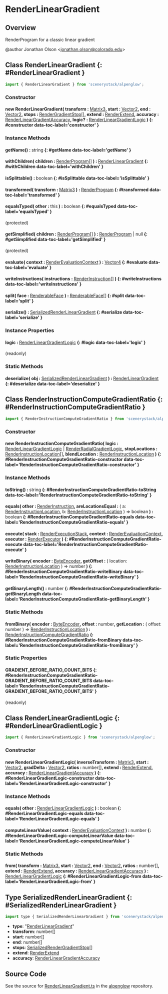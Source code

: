 # RenderLinearGradient

## Overview

RenderProgram for a classic linear gradient

@author Jonathan Olson &lt;jonathan.olson@colorado.edu&gt;

## Class RenderLinearGradient {: #RenderLinearGradient }


```js
import { RenderLinearGradient } from 'scenerystack/alpenglow';
```
### Constructor

#### new RenderLinearGradient( transform : <span style="font-weight: 400;">[Matrix3](../dot/Matrix3.md)</span>, start : <span style="font-weight: 400;">[Vector2](../dot/Vector2.md)</span>, end : <span style="font-weight: 400;">[Vector2](../dot/Vector2.md)</span>, stops : <span style="font-weight: 400;">[RenderGradientStop](../alpenglow/RenderGradientStop.md)[]</span>, extend : <span style="font-weight: 400;">[RenderExtend](../alpenglow/RenderExtend.md)</span>, accuracy : <span style="font-weight: 400;">[RenderLinearGradientAccuracy](../alpenglow/RenderLinearGradient.md#RenderLinearGradientAccuracy)</span>, logic? : <span style="font-weight: 400;">[RenderLinearGradientLogic](../alpenglow/RenderLinearGradient.md#RenderLinearGradientLogic)</span> ) {: #constructor data-toc-label='constructor' }

### Instance Methods

#### getName() : <span style="font-weight: 400;"><span style="color: hsla(calc(var(--md-hue) + 180deg),80%,40%,1);">string</span></span> {: #getName data-toc-label='getName' }

#### withChildren( children : <span style="font-weight: 400;">[RenderProgram](../alpenglow/RenderProgram.md)[]</span> ) : <span style="font-weight: 400;">[RenderLinearGradient](../alpenglow/RenderLinearGradient.md)</span> {: #withChildren data-toc-label='withChildren' }

#### isSplittable() : <span style="font-weight: 400;"><span style="color: hsla(calc(var(--md-hue) + 180deg),80%,40%,1);">boolean</span></span> {: #isSplittable data-toc-label='isSplittable' }

#### transformed( transform : <span style="font-weight: 400;">[Matrix3](../dot/Matrix3.md)</span> ) : <span style="font-weight: 400;">[RenderProgram](../alpenglow/RenderProgram.md)</span> {: #transformed data-toc-label='transformed' }

#### equalsTyped( other : <span style="font-weight: 400;"><span style="color: hsla(calc(var(--md-hue) + 180deg),80%,40%,1);">this</span></span> ) : <span style="font-weight: 400;"><span style="color: hsla(calc(var(--md-hue) + 180deg),80%,40%,1);">boolean</span></span> {: #equalsTyped data-toc-label='equalsTyped' }

(protected)

#### getSimplified( children : <span style="font-weight: 400;">[RenderProgram](../alpenglow/RenderProgram.md)[]</span> ) : <span style="font-weight: 400;">[RenderProgram](../alpenglow/RenderProgram.md) | <span style="color: hsla(calc(var(--md-hue) + 180deg),80%,40%,1);">null</span></span> {: #getSimplified data-toc-label='getSimplified' }

(protected)

#### evaluate( context : <span style="font-weight: 400;">[RenderEvaluationContext](../alpenglow/RenderEvaluationContext.md)</span> ) : <span style="font-weight: 400;">[Vector4](../dot/Vector4.md)</span> {: #evaluate data-toc-label='evaluate' }

#### writeInstructions( instructions : <span style="font-weight: 400;">[RenderInstruction](../alpenglow/RenderInstruction.md)[]</span> ) {: #writeInstructions data-toc-label='writeInstructions' }

#### split( face : <span style="font-weight: 400;">[RenderableFace](../alpenglow/RenderableFace.md)</span> ) : <span style="font-weight: 400;">[RenderableFace](../alpenglow/RenderableFace.md)[]</span> {: #split data-toc-label='split' }

#### serialize() : <span style="font-weight: 400;">[SerializedRenderLinearGradient](../alpenglow/RenderLinearGradient.md#SerializedRenderLinearGradient)</span> {: #serialize data-toc-label='serialize' }

### Instance Properties

#### logic : <span style="font-weight: 400;">[RenderLinearGradientLogic](../alpenglow/RenderLinearGradient.md#RenderLinearGradientLogic)</span> {: #logic data-toc-label='logic' }

(readonly)

### Static Methods

#### deserialize( obj : <span style="font-weight: 400;">[SerializedRenderLinearGradient](../alpenglow/RenderLinearGradient.md#SerializedRenderLinearGradient)</span> ) : <span style="font-weight: 400;">[RenderLinearGradient](../alpenglow/RenderLinearGradient.md)</span> {: #deserialize data-toc-label='deserialize' }



## Class RenderInstructionComputeGradientRatio {: #RenderInstructionComputeGradientRatio }


```js
import { RenderInstructionComputeGradientRatio } from 'scenerystack/alpenglow';
```
### Constructor

#### new RenderInstructionComputeGradientRatio( logic : <span style="font-weight: 400;">[RenderLinearGradientLogic](../alpenglow/RenderLinearGradient.md#RenderLinearGradientLogic) | [RenderRadialGradientLogic](../alpenglow/RenderRadialGradient.md#RenderRadialGradientLogic)</span>, stopLocations : <span style="font-weight: 400;">[RenderInstructionLocation](../alpenglow/RenderInstruction.md#RenderInstructionLocation)[]</span>, blendLocation : <span style="font-weight: 400;">[RenderInstructionLocation](../alpenglow/RenderInstruction.md#RenderInstructionLocation)</span> ) {: #RenderInstructionComputeGradientRatio-constructor data-toc-label='RenderInstructionComputeGradientRatio-constructor' }

### Instance Methods

#### toString() : <span style="font-weight: 400;"><span style="color: hsla(calc(var(--md-hue) + 180deg),80%,40%,1);">string</span></span> {: #RenderInstructionComputeGradientRatio-toString data-toc-label='RenderInstructionComputeGradientRatio-toString' }

#### equals( other : <span style="font-weight: 400;">[RenderInstruction](../alpenglow/RenderInstruction.md)</span>, areLocationsEqual : <span style="font-weight: 400;">( a: [RenderInstructionLocation](../alpenglow/RenderInstruction.md#RenderInstructionLocation), b: [RenderInstructionLocation](../alpenglow/RenderInstruction.md#RenderInstructionLocation) ) =&gt; <span style="color: hsla(calc(var(--md-hue) + 180deg),80%,40%,1);">boolean</span></span> ) : <span style="font-weight: 400;"><span style="color: hsla(calc(var(--md-hue) + 180deg),80%,40%,1);">boolean</span></span> {: #RenderInstructionComputeGradientRatio-equals data-toc-label='RenderInstructionComputeGradientRatio-equals' }

#### execute( stack : <span style="font-weight: 400;">[RenderExecutionStack](../alpenglow/RenderExecutionStack.md)</span>, context : <span style="font-weight: 400;">[RenderEvaluationContext](../alpenglow/RenderEvaluationContext.md)</span>, executor : <span style="font-weight: 400;">[RenderExecutor](../alpenglow/RenderExecutor.md)</span> ) {: #RenderInstructionComputeGradientRatio-execute data-toc-label='RenderInstructionComputeGradientRatio-execute' }

#### writeBinary( encoder : <span style="font-weight: 400;">[ByteEncoder](../alpenglow/ByteEncoder.md)</span>, getOffset : <span style="font-weight: 400;">( location: [RenderInstructionLocation](../alpenglow/RenderInstruction.md#RenderInstructionLocation) ) =&gt; <span style="color: hsla(calc(var(--md-hue) + 180deg),80%,40%,1);">number</span></span> ) {: #RenderInstructionComputeGradientRatio-writeBinary data-toc-label='RenderInstructionComputeGradientRatio-writeBinary' }

#### getBinaryLength() : <span style="font-weight: 400;"><span style="color: hsla(calc(var(--md-hue) + 180deg),80%,40%,1);">number</span></span> {: #RenderInstructionComputeGradientRatio-getBinaryLength data-toc-label='RenderInstructionComputeGradientRatio-getBinaryLength' }

### Static Methods

#### fromBinary( encoder : <span style="font-weight: 400;">[ByteEncoder](../alpenglow/ByteEncoder.md)</span>, offset : <span style="font-weight: 400;"><span style="color: hsla(calc(var(--md-hue) + 180deg),80%,40%,1);">number</span></span>, getLocation : <span style="font-weight: 400;">( offset: <span style="color: hsla(calc(var(--md-hue) + 180deg),80%,40%,1);">number</span> ) =&gt; [RenderInstructionLocation](../alpenglow/RenderInstruction.md#RenderInstructionLocation)</span> ) : <span style="font-weight: 400;">[RenderInstructionComputeGradientRatio](../alpenglow/RenderLinearGradient.md#RenderInstructionComputeGradientRatio)</span> {: #RenderInstructionComputeGradientRatio-fromBinary data-toc-label='RenderInstructionComputeGradientRatio-fromBinary' }

### Static Properties

#### GRADIENT_BEFORE_RATIO_COUNT_BITS {: #RenderInstructionComputeGradientRatio-GRADIENT_BEFORE_RATIO_COUNT_BITS data-toc-label='RenderInstructionComputeGradientRatio-GRADIENT_BEFORE_RATIO_COUNT_BITS' }

(readonly)



## Class RenderLinearGradientLogic {: #RenderLinearGradientLogic }


```js
import { RenderLinearGradientLogic } from 'scenerystack/alpenglow';
```
### Constructor

#### new RenderLinearGradientLogic( inverseTransform : <span style="font-weight: 400;">[Matrix3](../dot/Matrix3.md)</span>, start : <span style="font-weight: 400;">[Vector2](../dot/Vector2.md)</span>, gradDelta : <span style="font-weight: 400;">[Vector2](../dot/Vector2.md)</span>, ratios : <span style="font-weight: 400;"><span style="color: hsla(calc(var(--md-hue) + 180deg),80%,40%,1);">number</span>[]</span>, extend : <span style="font-weight: 400;">[RenderExtend](../alpenglow/RenderExtend.md)</span>, accuracy : <span style="font-weight: 400;">[RenderLinearGradientAccuracy](../alpenglow/RenderLinearGradient.md#RenderLinearGradientAccuracy)</span> ) {: #RenderLinearGradientLogic-constructor data-toc-label='RenderLinearGradientLogic-constructor' }

### Instance Methods

#### equals( other : <span style="font-weight: 400;">[RenderLinearGradientLogic](../alpenglow/RenderLinearGradient.md#RenderLinearGradientLogic)</span> ) : <span style="font-weight: 400;"><span style="color: hsla(calc(var(--md-hue) + 180deg),80%,40%,1);">boolean</span></span> {: #RenderLinearGradientLogic-equals data-toc-label='RenderLinearGradientLogic-equals' }

#### computeLinearValue( context : <span style="font-weight: 400;">[RenderEvaluationContext](../alpenglow/RenderEvaluationContext.md)</span> ) : <span style="font-weight: 400;"><span style="color: hsla(calc(var(--md-hue) + 180deg),80%,40%,1);">number</span></span> {: #RenderLinearGradientLogic-computeLinearValue data-toc-label='RenderLinearGradientLogic-computeLinearValue' }

### Static Methods

#### from( transform : <span style="font-weight: 400;">[Matrix3](../dot/Matrix3.md)</span>, start : <span style="font-weight: 400;">[Vector2](../dot/Vector2.md)</span>, end : <span style="font-weight: 400;">[Vector2](../dot/Vector2.md)</span>, ratios : <span style="font-weight: 400;"><span style="color: hsla(calc(var(--md-hue) + 180deg),80%,40%,1);">number</span>[]</span>, extend : <span style="font-weight: 400;">[RenderExtend](../alpenglow/RenderExtend.md)</span>, accuracy : <span style="font-weight: 400;">[RenderLinearGradientAccuracy](../alpenglow/RenderLinearGradient.md#RenderLinearGradientAccuracy)</span> ) : <span style="font-weight: 400;">[RenderLinearGradientLogic](../alpenglow/RenderLinearGradient.md#RenderLinearGradientLogic)</span> {: #RenderLinearGradientLogic-from data-toc-label='RenderLinearGradientLogic-from' }



## Type SerializedRenderLinearGradient {: #SerializedRenderLinearGradient }


```js
import type { SerializedRenderLinearGradient } from 'scenerystack/alpenglow';
```


- **type**: "[RenderLinearGradient](../alpenglow/RenderLinearGradient.md)"
- **transform**: <span style="color: hsla(calc(var(--md-hue) + 180deg),80%,40%,1);">number</span>[]
- **start**: <span style="color: hsla(calc(var(--md-hue) + 180deg),80%,40%,1);">number</span>[]
- **end**: <span style="color: hsla(calc(var(--md-hue) + 180deg),80%,40%,1);">number</span>[]
- **stops**: [SerializedRenderGradientStop](../alpenglow/RenderGradientStop.md#SerializedRenderGradientStop)[]
- **extend**: [RenderExtend](../alpenglow/RenderExtend.md)
- **accuracy**: [RenderLinearGradientAccuracy](../alpenglow/RenderLinearGradient.md#RenderLinearGradientAccuracy)




## Source Code

See the source for [RenderLinearGradient.ts](https://github.com/phetsims/alpenglow/blob/main/js/render-program/RenderLinearGradient.ts) in the [alpenglow](https://github.com/phetsims/alpenglow) repository.
